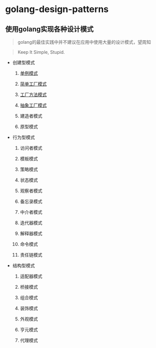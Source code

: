 # golang-design-patterns

## 使用golang实现各种设计模式

> golang的最佳实践中并不建议在应用中使用大量的设计模式，望周知

> Keep It Simple, Stupid.

- 创建型模式

  1. [单例模式](https://github.com/silsuer/golang-design-patterns/blob/master/singleton/README.md)

  2. [简单工厂模式](https://github.com/silsuer/golang-design-patterns/tree/master/simple-factory-pattern)
  
  3. [工厂方法模式](https://github.com/silsuer/golang-design-patterns/tree/master/factory-method-pattern)

  4. [抽象工厂模式](https://github.com/silsuer/golang-design-patterns/tree/master/abstract-factory-pattern)
  
  5. 建造者模式
  
  6. 原型模式 

- 行为型模式

  1. 访问者模式
  
  2. 模板模式
  
  3. 策略模式
  
  4. 状态模式
  
  5. 观察者模式
  
  6. 备忘录模式
  
  7. 中介者模式
  
  8. 迭代器模式
  
  9. 解释器模式
  
  10. 命令模式
  
  11. 责任链模式

- 结构型模式

  1. 适配器模式
  
  2. 桥接模式
  
  3. 组合模式
  
  4. 装饰模式
  
  5. 外观模式
  
  6. 亨元模式
  
  7. 代理模式